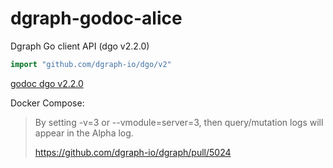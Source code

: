# dgraph-godoc-alice

Dgraph Go client API (dgo v2.2.0)

```go
import "github.com/dgraph-io/dgo/v2"
```

[godoc dgo v2.2.0](https://pkg.go.dev/github.com/dgraph-io/dgo/v2@v2.2.0?tab=doc)

Docker Compose:

> By setting -v=3 or --vmodule=server=3, then query/mutation logs will appear in the Alpha log.
>
> https://github.com/dgraph-io/dgraph/pull/5024
